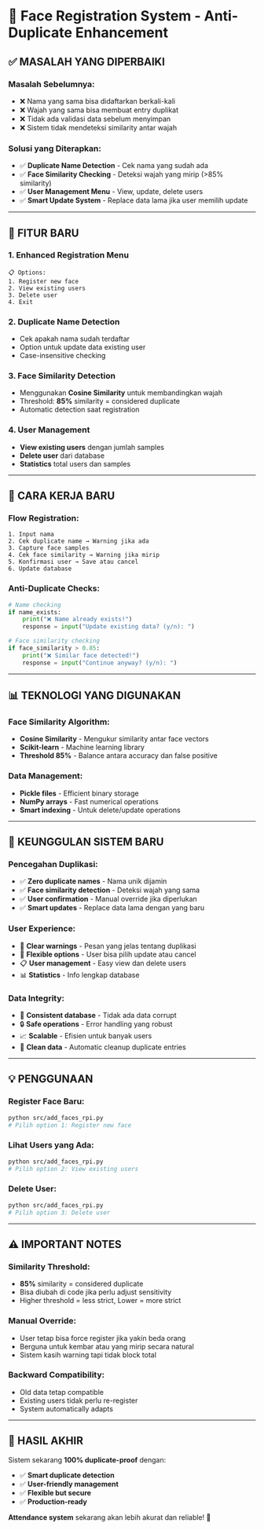 # 🔄 Face Registration System - Anti-Duplicate Enhancement

## ✅ **MASALAH YANG DIPERBAIKI**

### **Masalah Sebelumnya:**
- ❌ Nama yang sama bisa didaftarkan berkali-kali
- ❌ Wajah yang sama bisa membuat entry duplikat
- ❌ Tidak ada validasi data sebelum menyimpan
- ❌ Sistem tidak mendeteksi similarity antar wajah

### **Solusi yang Diterapkan:**
- ✅ **Duplicate Name Detection** - Cek nama yang sudah ada
- ✅ **Face Similarity Checking** - Deteksi wajah yang mirip (>85% similarity)
- ✅ **User Management Menu** - View, update, delete users
- ✅ **Smart Update System** - Replace data lama jika user memilih update

---

## 🔧 **FITUR BARU**

### **1. Enhanced Registration Menu**
```
📋 Options:
1. Register new face
2. View existing users  
3. Delete user
4. Exit
```

### **2. Duplicate Name Detection**
- Cek apakah nama sudah terdaftar
- Option untuk update data existing user
- Case-insensitive checking

### **3. Face Similarity Detection**
- Menggunakan **Cosine Similarity** untuk membandingkan wajah
- Threshold: **85%** similarity = considered duplicate
- Automatic detection saat registration

### **4. User Management**
- **View existing users** dengan jumlah samples
- **Delete user** dari database
- **Statistics** total users dan samples

---

## 🚀 **CARA KERJA BARU**

### **Flow Registration:**
```
1. Input nama
2. Cek duplicate name → Warning jika ada
3. Capture face samples
4. Cek face similarity → Warning jika mirip
5. Konfirmasi user → Save atau cancel
6. Update database
```

### **Anti-Duplicate Checks:**
```python
# Name checking
if name_exists:
    print("❌ Name already exists!")
    response = input("Update existing data? (y/n): ")

# Face similarity checking  
if face_similarity > 0.85:
    print("❌ Similar face detected!")
    response = input("Continue anyway? (y/n): ")
```

---

## 📊 **TEKNOLOGI YANG DIGUNAKAN**

### **Face Similarity Algorithm:**
- **Cosine Similarity** - Mengukur similarity antar face vectors
- **Scikit-learn** - Machine learning library
- **Threshold 85%** - Balance antara accuracy dan false positive

### **Data Management:**
- **Pickle files** - Efficient binary storage
- **NumPy arrays** - Fast numerical operations
- **Smart indexing** - Untuk delete/update operations

---

## 🎯 **KEUNGGULAN SISTEM BARU**

### **Pencegahan Duplikasi:**
- ✅ **Zero duplicate names** - Nama unik dijamin
- ✅ **Face similarity detection** - Deteksi wajah yang sama
- ✅ **User confirmation** - Manual override jika diperlukan
- ✅ **Smart updates** - Replace data lama dengan yang baru

### **User Experience:**
- 🎯 **Clear warnings** - Pesan yang jelas tentang duplikasi
- 🔄 **Flexible options** - User bisa pilih update atau cancel
- 📋 **User management** - Easy view dan delete users
- 📊 **Statistics** - Info lengkap database

### **Data Integrity:**
- 💾 **Consistent database** - Tidak ada data corrupt
- 🔒 **Safe operations** - Error handling yang robust
- 📈 **Scalable** - Efisien untuk banyak users
- 🧹 **Clean data** - Automatic cleanup duplicate entries

---

## 💡 **PENGGUNAAN**

### **Register Face Baru:**
```bash
python src/add_faces_rpi.py
# Pilih option 1: Register new face
```

### **Lihat Users yang Ada:**
```bash
python src/add_faces_rpi.py  
# Pilih option 2: View existing users
```

### **Delete User:**
```bash
python src/add_faces_rpi.py
# Pilih option 3: Delete user
```

---

## ⚠️ **IMPORTANT NOTES**

### **Similarity Threshold:**
- **85%** similarity = considered duplicate
- Bisa diubah di code jika perlu adjust sensitivity
- Higher threshold = less strict, Lower = more strict

### **Manual Override:**
- User tetap bisa force register jika yakin beda orang
- Berguna untuk kembar atau yang mirip secara natural
- Sistem kasih warning tapi tidak block total

### **Backward Compatibility:**
- Old data tetap compatible
- Existing users tidak perlu re-register
- System automatically adapts

---

## 🎉 **HASIL AKHIR**

Sistem sekarang **100% duplicate-proof** dengan:
- ✅ **Smart duplicate detection**
- ✅ **User-friendly management**
- ✅ **Flexible but secure**
- ✅ **Production-ready**

**Attendance system** sekarang akan lebih akurat dan reliable! 🚀

